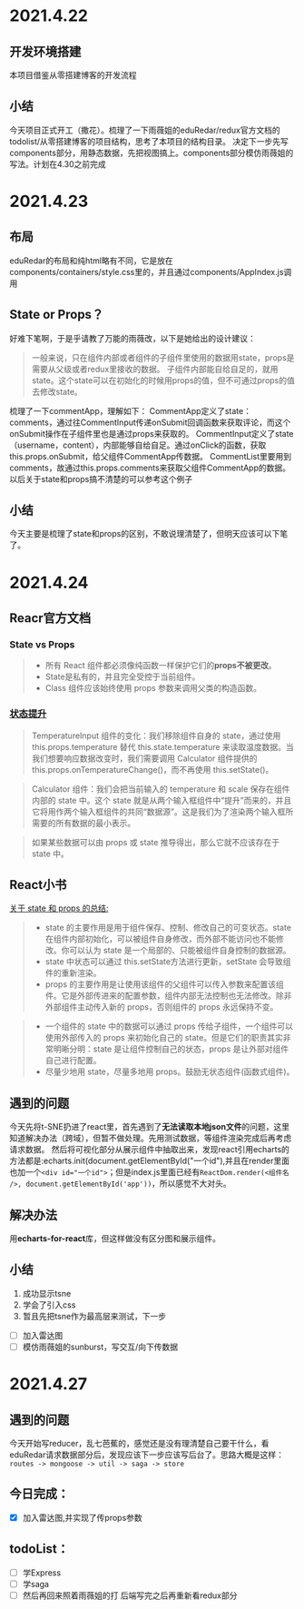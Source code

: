 # 2021.4.22
## 开发环境搭建
本项目借鉴从零搭建博客的开发流程

## 小结
今天项目正式开工（撒花）。梳理了一下雨薇姐的eduRedar/redux官方文档的todolist/从零搭建博客的项目结构，思考了本项目的结构目录。
决定下一步先写components部分，用静态数据，先把视图搞上。components部分模仿雨薇姐的写法。计划在4.30之前完成

# 2021.4.23
## 布局
eduRedar的布局和纯html略有不同，它是放在components/containers/style.css里的，并且通过components/AppIndex.js调用

## State or Props？
好难下笔啊，于是乎请教了万能的雨薇改，以下是她给出的设计建议：
> 一般来说，只在组件内部或者组件的子组件里使用的数据用state，props是需要从父级或者redux里接收的数据。
> 子组件内部能自给自足的，就用state。这个state可以在初始化的时候用props的值，但不可通过props的值去修改state。


梳理了一下commentApp，理解如下：
CommentApp定义了state：comments，通过往CommentInput传递onSubmit回调函数来获取评论，而这个onSubmit操作在子组件里也是通过props来获取的。
CommentInput定义了state（username，content），内部能够自给自足。通过onClick的函数，获取this.props.onSubmit，给父组件CommentApp传数据。
CommentList里要用到comments，故通过this.props.comments来获取父组件CommentApp的数据。
以后关于state和props搞不清楚的可以参考这个例子

## 小结
今天主要是梳理了state和props的区别，不敢说理清楚了，但明天应该可以下笔了。

# 2021.4.24
## Reacr官方文档

### State vs Props
> * 所有 React 组件都必须像纯函数一样保护它们的**props不被更改**。
> * State是私有的，并且完全受控于当前组件。
> * Class 组件应该始终使用 props 参数来调用父类的构造函数。

### [状态提升](https://react.docschina.org/docs/lifting-state-up.html#lifting-state-up)
> TemperatureInput 组件的变化：我们移除组件自身的 state，通过使用 this.props.temperature 替代 this.state.temperature 来读取温度数据。当我们想要响应数据改变时，我们需要调用 Calculator 组件提供的 this.props.onTemperatureChange()，而不再使用 this.setState()。

> Calculator 组件：我们会把当前输入的 temperature 和 scale 保存在组件内部的 state 中。这个 state 就是从两个输入框组件中“提升”而来的，并且它将用作两个输入框组件的共同“数据源”。这是我们为了渲染两个输入框所需要的所有数据的最小表示。

> 如果某些数据可以由 props 或 state 推导得出，那么它就不应该存在于 state 中。

## React小书
[关于 state 和 props 的总结:](https://www.yuque.com/studys/react/gzmasu)
> * state 的主要作用是用于组件保存、控制、修改自己的可变状态。state 在组件内部初始化，可以被组件自身修改，而外部不能访问也不能修改。你可以认为 state 是一个局部的、只能被组件自身控制的数据源。
> * state 中状态可以通过 this.setState方法进行更新，setState 会导致组件的重新渲染。
> * props 的主要作用是让使用该组件的父组件可以传入参数来配置该组件。它是外部传进来的配置参数，组件内部无法控制也无法修改。除非外部组件主动传入新的 props，否则组件的 props 永远保持不变。

> * 一个组件的 state 中的数据可以通过 props 传给子组件，一个组件可以使用外部传入的 props 来初始化自己的 state。但是它们的职责其实非常明晰分明：state 是让组件控制自己的状态，props 是让外部对组件自己进行配置。
> * 尽量少地用 state，尽量多地用 props。鼓励无状态组件(函数式组件)。

## 遇到的问题
今天先将t-SNE扔进了react里，首先遇到了**无法读取本地json文件**的问题，这里知道解决办法（跨域），但暂不做处理。先用测试数据，等组件渲染完成后再考虑请求数据。
然后将可视化部分从展示组件中抽取出来，发现react引用echarts的方法都是:echarts.init(document.getElementById("一个id"),并且在render里面也加一个```<div id="一个id">```；但是index.js里面已经有```ReactDom.render(<组件名 />, document.getElementById('app'))```，所以感觉不大对头。

## 解决办法
用**echarts-for-react**库，但这样做没有区分图和展示组件。

## 小结
1. 成功显示tsne
2. 学会了引入css
3. 暂且先把tsne作为最高层来测试，下一步
- [ ] 加入雷达图
- [ ] 模仿雨薇姐的sunburst，写交互/向下传数据

# 2021.4.27
## 遇到的问题
今天开始写reducer，乱七芭蕉的，感觉还是没有理清楚自己要干什么，看eduRedar请求数据部分后，发现应该下一步应该写后台了。思路大概是这样：
```routes -> mongoose -> util -> saga -> store```

## 今日完成：
- [x] 加入雷达图,并实现了传props参数

## todoList：
- [ ] 学Express
- [ ] 学saga
- [ ] 然后再回来照着雨薇姐的打
后端写完之后再重新看redux部分